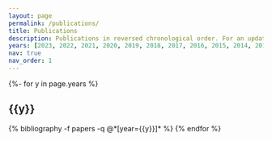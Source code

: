 ```yaml
---
layout: page
permalink: /publications/
title: Publications
description: Publications in reversed chronological order. For an updated list of publications please visit my [Google Scholar profile](https://scholar.google.ca/citations?user=tIVqEqYAAAAJ&hl=en) <a href="[https://www.google.com/](https://scholar.google.ca/citations?user=tIVqEqYAAAAJ&hl=en)">Google Scholar profile</a>
years: [2023, 2022, 2021, 2020, 2019, 2018, 2017, 2016, 2015, 2014, 2013]
nav: true
nav_order: 1
---
```

<!-- _pages/publications.md -->
<div class="publications">

{%- for y in page.years %}
  <h2 class="year">{{y}}</h2>
  {% bibliography -f papers -q @*[year={{y}}]* %}
{% endfor %}

</div>
